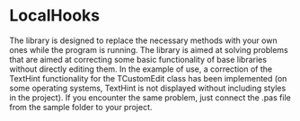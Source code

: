 # LocalHooks
The library is designed to replace the necessary methods with your own ones while the program is running. The library is aimed at solving problems that are aimed at correcting some basic functionality of base libraries without directly editing them.
In the example of use, a correction of the TextHint functionality for the TCustomEdit class has been implemented (on some operating systems, TextHint is not displayed without including styles in the project). If you encounter the same problem, just connect the .pas file from the sample folder to your project.
